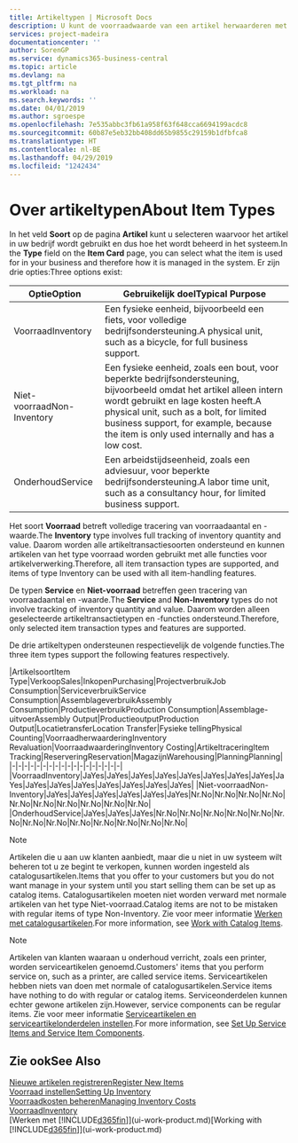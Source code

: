 ```yaml
---
title: Artikeltypen | Microsoft Docs
description: U kunt de voorraadwaarde van een artikel herwaarderen met de waarderingsmethoden FIFO of Gemiddeld, bijvoorbeeld als de kosten van een artikel veranderen om andere redenen dan transacties.
services: project-madeira
documentationcenter: ''
author: SorenGP
ms.service: dynamics365-business-central
ms.topic: article
ms.devlang: na
ms.tgt_pltfrm: na
ms.workload: na
ms.search.keywords: ''
ms.date: 04/01/2019
ms.author: sgroespe
ms.openlocfilehash: 7e535abbc3fb61a958f63f648cca6694199acdc8
ms.sourcegitcommit: 60b87e5eb32bb408dd65b9855c29159b1dfbfca8
ms.translationtype: HT
ms.contentlocale: nl-BE
ms.lasthandoff: 04/29/2019
ms.locfileid: "1242434"
---
```

# <a name="about-item-types"></a><span data-ttu-id="fbddd-103">Over artikeltypen</span><span class="sxs-lookup"><span data-stu-id="fbddd-103">About Item Types</span></span>
<span data-ttu-id="fbddd-104">In het veld **Soort** op de pagina **Artikel** kunt u selecteren waarvoor het artikel in uw bedrijf wordt gebruikt en dus hoe het wordt beheerd in het systeem.</span><span class="sxs-lookup"><span data-stu-id="fbddd-104">In the **Type** field on the **Item Card** page, you can select what the item is used for in your business and therefore how it is managed in the system.</span></span> <span data-ttu-id="fbddd-105">Er zijn drie opties:</span><span class="sxs-lookup"><span data-stu-id="fbddd-105">Three options exist:</span></span>

|<span data-ttu-id="fbddd-106">Optie</span><span class="sxs-lookup"><span data-stu-id="fbddd-106">Option</span></span>|<span data-ttu-id="fbddd-107">Gebruikelijk doel</span><span class="sxs-lookup"><span data-stu-id="fbddd-107">Typical Purpose</span></span>|
|------|-----------|
|<span data-ttu-id="fbddd-108">Voorraad</span><span class="sxs-lookup"><span data-stu-id="fbddd-108">Inventory</span></span>|<span data-ttu-id="fbddd-109">Een fysieke eenheid, bijvoorbeeld een fiets, voor volledige bedrijfsondersteuning.</span><span class="sxs-lookup"><span data-stu-id="fbddd-109">A physical unit, such as a bicycle, for full business support.</span></span>|
|<span data-ttu-id="fbddd-110">Niet-voorraad</span><span class="sxs-lookup"><span data-stu-id="fbddd-110">Non-Inventory</span></span>|<span data-ttu-id="fbddd-111">Een fysieke eenheid, zoals een bout, voor beperkte bedrijfsondersteuning, bijvoorbeeld omdat het artikel alleen intern wordt gebruikt en lage kosten heeft.</span><span class="sxs-lookup"><span data-stu-id="fbddd-111">A physical unit, such as a bolt, for limited business support, for example, because the item is only used internally and has a low cost.</span></span>|
|<span data-ttu-id="fbddd-112">Onderhoud</span><span class="sxs-lookup"><span data-stu-id="fbddd-112">Service</span></span>|<span data-ttu-id="fbddd-113">Een arbeidstijdseenheid, zoals een adviesuur, voor beperkte bedrijfsondersteuning.</span><span class="sxs-lookup"><span data-stu-id="fbddd-113">A labor time unit, such as a consultancy hour, for limited business support.</span></span>|

<span data-ttu-id="fbddd-114">Het soort **Voorraad** betreft volledige tracering van voorraadaantal en -waarde.</span><span class="sxs-lookup"><span data-stu-id="fbddd-114">The **Inventory** type involves full tracking of inventory quantity and value.</span></span> <span data-ttu-id="fbddd-115">Daarom worden alle artikeltransactiesoorten ondersteund en kunnen artikelen van het type voorraad worden gebruikt met alle functies voor artikelverwerking.</span><span class="sxs-lookup"><span data-stu-id="fbddd-115">Therefore, all item transaction types are supported, and items of type Inventory can be used with all item-handling features.</span></span>

<span data-ttu-id="fbddd-116">De typen **Service** en **Niet-voorraad** betreffen geen tracering van voorraadaantal en -waarde.</span><span class="sxs-lookup"><span data-stu-id="fbddd-116">The **Service** and **Non-Inventory** types do not involve tracking of inventory quantity and value.</span></span> <span data-ttu-id="fbddd-117">Daarom worden alleen geselecteerde artikeltransactietypen en -functies ondersteund.</span><span class="sxs-lookup"><span data-stu-id="fbddd-117">Therefore, only selected item transaction types and features are supported.</span></span>

<span data-ttu-id="fbddd-118">De drie artikeltypen ondersteunen respectievelijk de volgende functies.</span><span class="sxs-lookup"><span data-stu-id="fbddd-118">The three item types support the following features respectively.</span></span>

|<span data-ttu-id="fbddd-119">Artikelsoort</span><span class="sxs-lookup"><span data-stu-id="fbddd-119">Item Type</span></span>|<span data-ttu-id="fbddd-120">Verkoop</span><span class="sxs-lookup"><span data-stu-id="fbddd-120">Sales</span></span>|<span data-ttu-id="fbddd-121">Inkopen</span><span class="sxs-lookup"><span data-stu-id="fbddd-121">Purchasing</span></span>|<span data-ttu-id="fbddd-122">Projectverbruik</span><span class="sxs-lookup"><span data-stu-id="fbddd-122">Job Consumption</span></span>|<span data-ttu-id="fbddd-123">Serviceverbruik</span><span class="sxs-lookup"><span data-stu-id="fbddd-123">Service Consumption</span></span>|<span data-ttu-id="fbddd-124">Assemblageverbruik</span><span class="sxs-lookup"><span data-stu-id="fbddd-124">Assembly Consumption</span></span>|<span data-ttu-id="fbddd-125">Productieverbruik</span><span class="sxs-lookup"><span data-stu-id="fbddd-125">Production Consumption</span></span>|<span data-ttu-id="fbddd-126">Assemblage-uitvoer</span><span class="sxs-lookup"><span data-stu-id="fbddd-126">Assembly Output</span></span>|<span data-ttu-id="fbddd-127">Productieoutput</span><span class="sxs-lookup"><span data-stu-id="fbddd-127">Production Output</span></span>|<span data-ttu-id="fbddd-128">Locatietransfer</span><span class="sxs-lookup"><span data-stu-id="fbddd-128">Location Transfer</span></span>|<span data-ttu-id="fbddd-129">Fysieke telling</span><span class="sxs-lookup"><span data-stu-id="fbddd-129">Physical Counting</span></span>|<span data-ttu-id="fbddd-130">Voorraadherwaardering</span><span class="sxs-lookup"><span data-stu-id="fbddd-130">Inventory Revaluation</span></span>|<span data-ttu-id="fbddd-131">Voorraadwaardering</span><span class="sxs-lookup"><span data-stu-id="fbddd-131">Inventory Costing</span></span>|<span data-ttu-id="fbddd-132">Artikeltracering</span><span class="sxs-lookup"><span data-stu-id="fbddd-132">Item Tracking</span></span>|<span data-ttu-id="fbddd-133">Reservering</span><span class="sxs-lookup"><span data-stu-id="fbddd-133">Reservation</span></span>|<span data-ttu-id="fbddd-134">Magazijn</span><span class="sxs-lookup"><span data-stu-id="fbddd-134">Warehousing</span></span>|<span data-ttu-id="fbddd-135">Planning</span><span class="sxs-lookup"><span data-stu-id="fbddd-135">Planning</span></span>|
|-|-|-|-|-|-|-|-|-|-|-|-|-|-|-|-|-|-|
|<span data-ttu-id="fbddd-136">Voorraad</span><span class="sxs-lookup"><span data-stu-id="fbddd-136">Inventory</span></span>|<span data-ttu-id="fbddd-137">Ja</span><span class="sxs-lookup"><span data-stu-id="fbddd-137">Yes</span></span>|<span data-ttu-id="fbddd-138">Ja</span><span class="sxs-lookup"><span data-stu-id="fbddd-138">Yes</span></span>|<span data-ttu-id="fbddd-139">Ja</span><span class="sxs-lookup"><span data-stu-id="fbddd-139">Yes</span></span>|<span data-ttu-id="fbddd-140">Ja</span><span class="sxs-lookup"><span data-stu-id="fbddd-140">Yes</span></span>|<span data-ttu-id="fbddd-141">Ja</span><span class="sxs-lookup"><span data-stu-id="fbddd-141">Yes</span></span>|<span data-ttu-id="fbddd-142">Ja</span><span class="sxs-lookup"><span data-stu-id="fbddd-142">Yes</span></span>|<span data-ttu-id="fbddd-143">Ja</span><span class="sxs-lookup"><span data-stu-id="fbddd-143">Yes</span></span>|<span data-ttu-id="fbddd-144">Ja</span><span class="sxs-lookup"><span data-stu-id="fbddd-144">Yes</span></span>|<span data-ttu-id="fbddd-145">Ja</span><span class="sxs-lookup"><span data-stu-id="fbddd-145">Yes</span></span>|<span data-ttu-id="fbddd-146">Ja</span><span class="sxs-lookup"><span data-stu-id="fbddd-146">Yes</span></span>|<span data-ttu-id="fbddd-147">Ja</span><span class="sxs-lookup"><span data-stu-id="fbddd-147">Yes</span></span>|<span data-ttu-id="fbddd-148">Ja</span><span class="sxs-lookup"><span data-stu-id="fbddd-148">Yes</span></span>|<span data-ttu-id="fbddd-149">Ja</span><span class="sxs-lookup"><span data-stu-id="fbddd-149">Yes</span></span>|<span data-ttu-id="fbddd-150">Ja</span><span class="sxs-lookup"><span data-stu-id="fbddd-150">Yes</span></span>|<span data-ttu-id="fbddd-151">Ja</span><span class="sxs-lookup"><span data-stu-id="fbddd-151">Yes</span></span>|<span data-ttu-id="fbddd-152">Ja</span><span class="sxs-lookup"><span data-stu-id="fbddd-152">Yes</span></span>|
|<span data-ttu-id="fbddd-153">Niet-voorraad</span><span class="sxs-lookup"><span data-stu-id="fbddd-153">Non-Inventory</span></span>|<span data-ttu-id="fbddd-154">Ja</span><span class="sxs-lookup"><span data-stu-id="fbddd-154">Yes</span></span>|<span data-ttu-id="fbddd-155">Ja</span><span class="sxs-lookup"><span data-stu-id="fbddd-155">Yes</span></span>|<span data-ttu-id="fbddd-156">Ja</span><span class="sxs-lookup"><span data-stu-id="fbddd-156">Yes</span></span>|<span data-ttu-id="fbddd-157">Ja</span><span class="sxs-lookup"><span data-stu-id="fbddd-157">Yes</span></span>|<span data-ttu-id="fbddd-158">Ja</span><span class="sxs-lookup"><span data-stu-id="fbddd-158">Yes</span></span>|<span data-ttu-id="fbddd-159">Ja</span><span class="sxs-lookup"><span data-stu-id="fbddd-159">Yes</span></span>|<span data-ttu-id="fbddd-160">Nr.</span><span class="sxs-lookup"><span data-stu-id="fbddd-160">No</span></span>|<span data-ttu-id="fbddd-161">Nr.</span><span class="sxs-lookup"><span data-stu-id="fbddd-161">No</span></span>|<span data-ttu-id="fbddd-162">Nr.</span><span class="sxs-lookup"><span data-stu-id="fbddd-162">No</span></span>|<span data-ttu-id="fbddd-163">Nr.</span><span class="sxs-lookup"><span data-stu-id="fbddd-163">No</span></span>|<span data-ttu-id="fbddd-164">Nr.</span><span class="sxs-lookup"><span data-stu-id="fbddd-164">No</span></span>|<span data-ttu-id="fbddd-165">Nr.</span><span class="sxs-lookup"><span data-stu-id="fbddd-165">No</span></span>|<span data-ttu-id="fbddd-166">Nr.</span><span class="sxs-lookup"><span data-stu-id="fbddd-166">No</span></span>|<span data-ttu-id="fbddd-167">Nr.</span><span class="sxs-lookup"><span data-stu-id="fbddd-167">No</span></span>|<span data-ttu-id="fbddd-168">Nr.</span><span class="sxs-lookup"><span data-stu-id="fbddd-168">No</span></span>|<span data-ttu-id="fbddd-169">Nr.</span><span class="sxs-lookup"><span data-stu-id="fbddd-169">No</span></span>|
|<span data-ttu-id="fbddd-170">Onderhoud</span><span class="sxs-lookup"><span data-stu-id="fbddd-170">Service</span></span>|<span data-ttu-id="fbddd-171">Ja</span><span class="sxs-lookup"><span data-stu-id="fbddd-171">Yes</span></span>|<span data-ttu-id="fbddd-172">Ja</span><span class="sxs-lookup"><span data-stu-id="fbddd-172">Yes</span></span>|<span data-ttu-id="fbddd-173">Ja</span><span class="sxs-lookup"><span data-stu-id="fbddd-173">Yes</span></span>|<span data-ttu-id="fbddd-174">Nr.</span><span class="sxs-lookup"><span data-stu-id="fbddd-174">No</span></span>|<span data-ttu-id="fbddd-175">Nr.</span><span class="sxs-lookup"><span data-stu-id="fbddd-175">No</span></span>|<span data-ttu-id="fbddd-176">Nr.</span><span class="sxs-lookup"><span data-stu-id="fbddd-176">No</span></span>|<span data-ttu-id="fbddd-177">Nr.</span><span class="sxs-lookup"><span data-stu-id="fbddd-177">No</span></span>|<span data-ttu-id="fbddd-178">Nr.</span><span class="sxs-lookup"><span data-stu-id="fbddd-178">No</span></span>|<span data-ttu-id="fbddd-179">Nr.</span><span class="sxs-lookup"><span data-stu-id="fbddd-179">No</span></span>|<span data-ttu-id="fbddd-180">Nr.</span><span class="sxs-lookup"><span data-stu-id="fbddd-180">No</span></span>|<span data-ttu-id="fbddd-181">Nr.</span><span class="sxs-lookup"><span data-stu-id="fbddd-181">No</span></span>|<span data-ttu-id="fbddd-182">Nr.</span><span class="sxs-lookup"><span data-stu-id="fbddd-182">No</span></span>|<span data-ttu-id="fbddd-183">Nr.</span><span class="sxs-lookup"><span data-stu-id="fbddd-183">No</span></span>|<span data-ttu-id="fbddd-184">Nr.</span><span class="sxs-lookup"><span data-stu-id="fbddd-184">No</span></span>|<span data-ttu-id="fbddd-185">Nr.</span><span class="sxs-lookup"><span data-stu-id="fbddd-185">No</span></span>|<span data-ttu-id="fbddd-186">Nr.</span><span class="sxs-lookup"><span data-stu-id="fbddd-186">No</span></span>|

> [!NOTE]
> <span data-ttu-id="fbddd-187">Artikelen die u aan uw klanten aanbiedt, maar die u niet in uw systeem wilt beheren tot u ze begint te verkopen, kunnen worden ingesteld als catalogusartikelen.</span><span class="sxs-lookup"><span data-stu-id="fbddd-187">Items that you offer to your customers but you do not want manage in your system until you start selling them can be set up as catalog items.</span></span> <span data-ttu-id="fbddd-188">Catalogusartikelen moeten niet worden verward met normale artikelen van het type Niet-voorraad.</span><span class="sxs-lookup"><span data-stu-id="fbddd-188">Catalog items are not to be mistaken with regular items of type Non-Inventory.</span></span> <span data-ttu-id="fbddd-189">Zie voor meer informatie [Werken met catalogusartikelen](inventory-how-work-nonstock-items.md).</span><span class="sxs-lookup"><span data-stu-id="fbddd-189">For more information, see [Work with Catalog Items](inventory-how-work-nonstock-items.md).</span></span>

> [!NOTE]
> <span data-ttu-id="fbddd-190">Artikelen van klanten waaraan u onderhoud verricht, zoals een printer, worden serviceartikelen genoemd.</span><span class="sxs-lookup"><span data-stu-id="fbddd-190">Customers' items that you perform service on, such as a printer, are called service items.</span></span> <span data-ttu-id="fbddd-191">Serviceartikelen hebben niets van doen met normale of catalogusartikelen.</span><span class="sxs-lookup"><span data-stu-id="fbddd-191">Service items have nothing to do with regular or catalog items.</span></span> <span data-ttu-id="fbddd-192">Serviceonderdelen kunnen echter gewone artikelen zijn.</span><span class="sxs-lookup"><span data-stu-id="fbddd-192">However, service components can be regular items.</span></span> <span data-ttu-id="fbddd-193">Zie voor meer informatie [Serviceartikelen en serviceartikelonderdelen instellen](service-how-setup-service-items.md).</span><span class="sxs-lookup"><span data-stu-id="fbddd-193">For more information, see [Set Up Service Items and Service Item Components](service-how-setup-service-items.md).</span></span>

## <a name="see-also"></a><span data-ttu-id="fbddd-194">Zie ook</span><span class="sxs-lookup"><span data-stu-id="fbddd-194">See Also</span></span>
[<span data-ttu-id="fbddd-195">Nieuwe artikelen registreren</span><span class="sxs-lookup"><span data-stu-id="fbddd-195">Register New Items</span></span>](inventory-how-register-new-items.md)  
[<span data-ttu-id="fbddd-196">Voorraad instellen</span><span class="sxs-lookup"><span data-stu-id="fbddd-196">Setting Up Inventory</span></span>](inventory-setup-inventory.md)  
[<span data-ttu-id="fbddd-197">Voorraadkosten beheren</span><span class="sxs-lookup"><span data-stu-id="fbddd-197">Managing Inventory Costs</span></span>](finance-manage-inventory-costs.md)  
[<span data-ttu-id="fbddd-198">Voorraad</span><span class="sxs-lookup"><span data-stu-id="fbddd-198">Inventory</span></span>](inventory-manage-inventory.md)  
<span data-ttu-id="fbddd-199">[Werken met [!INCLUDE[d365fin](includes/d365fin_md.md)]](ui-work-product.md)</span><span class="sxs-lookup"><span data-stu-id="fbddd-199">[Working with [!INCLUDE[d365fin](includes/d365fin_md.md)]](ui-work-product.md)</span></span>
